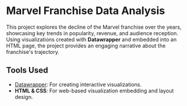 # Marvel Franchise Data Analysis 

This project explores the decline of the Marvel franchise over the years, showcasing key trends in popularity, revenue, and audience reception. Using visualizations created with **Datawrapper** and embedded into an HTML page, the project provides an engaging narrative about the franchise's trajectory.  

## Tools Used  
- [Datawrapper](https://www.datawrapper.de/): For creating interactive visualizations.  
- **HTML & CSS**: For web-based visualization embedding and layout design.  

